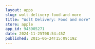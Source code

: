 ```yaml
---
layout: apps
slug: wolt-delivery-food-and-more
title: "Wolt Delivery: Food and more"
store: apple
app_id: 943905271
date: 2024-11-25T08:54:45Z
published: 2015-06-24T15:09:19Z
---
```

